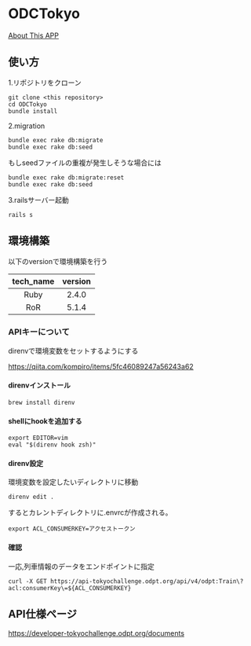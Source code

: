 # ODCTokyo

[About This APP](/AboutApp.md)

## 使い方
1.リポジトリをクローン
```
git clone <this repository>
cd ODCTokyo
bundle install
```

2.migration
```
bundle exec rake db:migrate
bundle exec rake db:seed
```
もしseedファイルの重複が発生しそうな場合には
```
bundle exec rake db:migrate:reset
bundle exec rake db:seed
```

3.railsサーバー起動
```
rails s
```


## 環境構築

以下のversionで環境構築を行う

| tech_name  | version  |
|:-----------:|:------------:|
| Ruby        | 2.4.0         |
| RoR         | 5.1.4       |

### APIキーについて

direnvで環境変数をセットするようにする

https://qiita.com/kompiro/items/5fc46089247a56243a62

#### direnvインストール
```
brew install direnv
```
#### shellにhookを追加する
```~/.zshrc
export EDITOR=vim
eval "$(direnv hook zsh)"
```

#### direnv設定
環境変数を設定したいディレクトリに移動

```
direnv edit .
```
するとカレントディレクトリに.envrcが作成される。

```
export ACL_CONSUMERKEY=アクセストークン
```

#### 確認
一応,列車情報のデータをエンドポイントに指定

```
curl -X GET https://api-tokyochallenge.odpt.org/api/v4/odpt:Train\?acl:consumerKey\=${ACL_CONSUMERKEY}
```


## API仕様ページ
https://developer-tokyochallenge.odpt.org/documents
